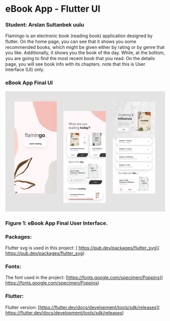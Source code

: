 # eBook App - Flutter UI

### Student: Arslan Sultanbek uulu

Flamingo is an electronic book (reading book) application designed by ﬂutter.
On the home page, you can see that it shows you some recommended books, which might be given either by rating or by genre that you like. Additionally, it shows you the book of the day. While, at the bottom, you are going to ﬁnd the most recent book that you read. On the details page, you will see book info with its chapters. note that this is User Interface (UI) only.


### eBook App Final UI

![App UI](/attachment.png)

### Figure 1:  eBook App Final User Interface. 

### Packages:
Flutter svg is used in this project: [ https://pub.dev/packages/flutter_svg]( https://pub.dev/packages/flutter_svg)
### Fonts:
The font used in the project: [https://fonts.google.com/specimen/Poppins]( https://fonts.google.com/specimen/Poppins)
### Flutter:
Flutter version: [https://flutter.dev/docs/development/tools/sdk/releases]( https://flutter.dev/docs/development/tools/sdk/releases)
